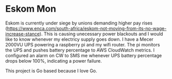 Eskom Mon
=

Eskom is currently under siege by unions demanding higher pay rises (https://www.enca.com/south-africa/eskom-not-moving-from-its-no-wage-increase-stance). This is causing unecessary power blackouts and I would like to know whenever my electricy supply goes down. 
I have a Mecer 2000VU UPS powering a raspberry pi and my wifi router. The pi monitors the UPS and pushes battery percentage to AWS CloudWatch metrics. I configured an alarm on CW to SMS me whenever UPS battery percentage drops below 100%, indicating a power failure.

This project is Go based because I love Go.